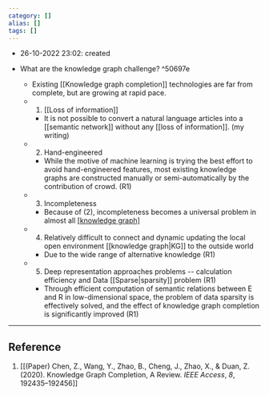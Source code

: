 ```yaml
---
category: []
alias: []
tags: []
---
```


- 26-10-2022 23:02: created

- What are the knowledge graph challenge? ^50697e
	- Existing [[Knowledge graph completion]] technologies  are far from complete, but are growing at rapid pace. 
	- 1. [[Loss of information]]
		- It is not possible to convert a natural language articles into a [[semantic network]] without any [[loss of information]]. (my writing) 
	- 2. Hand-engineered
		- While the motive of machine learning is trying the best effort to avoid hand-engineered features, most existing knowledge graphs are constructed manually or semi-automatically by the contribution of crowd. (R1)
	- 3. Incompleteness
		- Because of (2), incompleteness becomes a universal problem in almost all [[knowledge graph]](R1)
	- 4. Relatively difficult to connect and dynamic updating the local open environment [[knowledge graph|KG]] to the outside world
		- Due to the wide range of alternative knowledge (R1)
	- 5. Deep representation approaches problems -- calculation efficiency and  Data [[Sparse|sparsity]] problem (R1)
		- Through efficient computation of semantic relations between E and R in low-dimensional space, the problem of data sparsity is effectively solved, and the effect of knowledge graph completion is significantly improved (R1)


---
## Reference

1. [[(Paper) Chen, Z., Wang, Y., Zhao, B., Cheng, J., Zhao, X., & Duan, Z. (2020). Knowledge Graph Completion, A Review. _IEEE Access_, _8_, 192435–192456]]